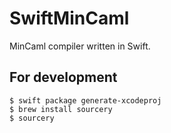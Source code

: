 # SwiftMinCaml

MinCaml compiler written in Swift.

## For development

```
$ swift package generate-xcodeproj
$ brew install sourcery
$ sourcery
```

